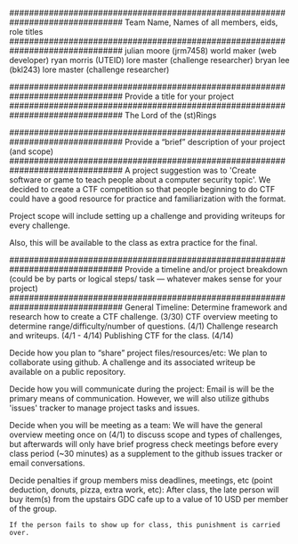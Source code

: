 ###############################################################################
Team Name, Names of all members, eids, role titles
###############################################################################
  julian moore (jrm7458) world maker (web developer)
  ryan morris (UTEID) lore master (challenge researcher)
  bryan lee (bkl243) lore master (challenge researcher)

###############################################################################
Provide a title for your project
###############################################################################
  The Lord of the (st)Rings

###############################################################################
Provide a “brief” description of your project (and scope)
###############################################################################
  A project suggestion was to 'Create software or game to teach people about a 
  computer security topic'. We decided to create a CTF competition so that
  people beginning to do CTF could have a good resource for practice and
  familiarization with the format.

  Project scope will include setting up a challenge and providing writeups
  for every challenge.

  Also, this will be available to the class as extra practice for the final.

###############################################################################
Provide a timeline and/or project breakdown (could be by parts or logical steps/
task — whatever makes sense for your project)
###############################################################################
  General Timeline:
    Determine framework and research how to create a CTF challenge. (3/30)
    CTF overview meeting to determine range/difficulty/number of questions. (4/1)
    Challenge research and writeups. (4/1 - 4/14)
    Publishing CTF for the class. (4/14)

  Decide how you plan to “share” project files/resources/etc:
    We plan to collaborate using github. A challenge and its associated writeup
    be available on a public repository.

  Decide how you will communicate during the project:
    Email is will be the primary means of communication. However, we will also
    utilize githubs 'issues' tracker to manage project tasks and issues.

  Decide when you will be meeting as a team:
    We will have the general overview meeting once on (4/1) to discuss scope
    and types of challenges, but afterwards will only have brief progress check 
    meetings before every class period (~30 minutes) as a supplement to the 
    github issues tracker or email conversations.
    
  Decide penalties if group members miss deadlines, meetings, etc (point 
      deduction, donuts, pizza, extra work, etc):
    After class, the late person will buy item(s) from the upstairs GDC cafe up
    to a value of 10 USD per member of the group.
  
    If the person fails to show up for class, this punishment is carried over.

